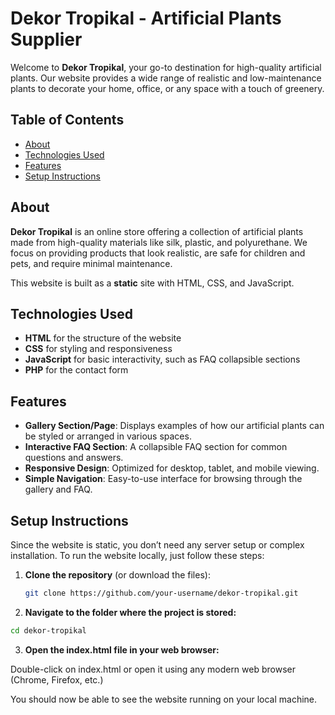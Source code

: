 # Dekor Tropikal - Artificial Plants Supplier

Welcome to **Dekor Tropikal**, your go-to destination for high-quality artificial plants. Our website provides a wide range of realistic and low-maintenance plants to decorate your home, office, or any space with a touch of greenery.

## Table of Contents

- [About](#about)
- [Technologies Used](#technologies-used)
- [Features](#features)
- [Setup Instructions](#setup-instructions)

## About

**Dekor Tropikal** is an online store offering a collection of artificial plants made from high-quality materials like silk, plastic, and polyurethane. We focus on providing products that look realistic, are safe for children and pets, and require minimal maintenance.

This website is built as a **static** site with HTML, CSS, and JavaScript.

## Technologies Used

- **HTML** for the structure of the website
- **CSS** for styling and responsiveness
- **JavaScript** for basic interactivity, such as FAQ collapsible sections
- **PHP** for the contact form

## Features

- **Gallery Section/Page**: Displays examples of how our artificial plants can be styled or arranged in various spaces.
- **Interactive FAQ Section**: A collapsible FAQ section for common questions and answers.
- **Responsive Design**: Optimized for desktop, tablet, and mobile viewing.
- **Simple Navigation**: Easy-to-use interface for browsing through the gallery and FAQ.

## Setup Instructions

Since the website is static, you don’t need any server setup or complex installation. To run the website locally, just follow these steps:

1. **Clone the repository** (or download the files):
   ```bash
   git clone https://github.com/your-username/dekor-tropikal.git


2. **Navigate to the folder where the project is stored:**

 ```bash
cd dekor-tropikal
   ```

3. **Open the index.html file in your web browser:**

Double-click on index.html or open it using any modern web browser (Chrome, Firefox, etc.)

You should now be able to see the website running on your local machine.
